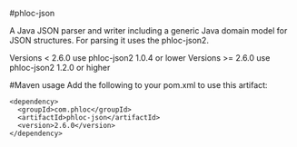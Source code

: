 #phloc-json

A Java JSON parser and writer including a generic Java domain model for JSON structures. For parsing it uses the phloc-json2.

Versions < 2.6.0 use phloc-json2 1.0.4 or lower
Versions >= 2.6.0 use phloc-json2 1.2.0 or higher  

#Maven usage
Add the following to your pom.xml to use this artifact:
```
<dependency>
  <groupId>com.phloc</groupId>
  <artifactId>phloc-json</artifactId>
  <version>2.6.0</version>
</dependency>
```

